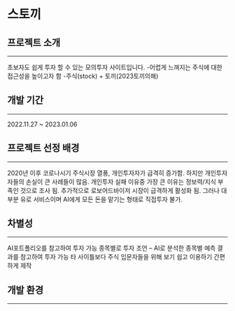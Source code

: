 # 스토끼

## 프로젝트 소개
---
초보자도 쉽게 투자 할 수 있는 모의투자 사이트입니다.
-어렵게 느껴지는 주식에 대한 접근성을 높이고자 함
-주식(stock) + 토끼(2023토끼의해)

## 개발 기간
---
2022.11.27 ~ 2023.01.06

## 프로젝트 선정 배경
---
2020년 이후 코로나시기 주식시장 열풍, 개인투자자가 급격히 증가함.
하지만 개인투자자들의 손실이 큰 사례들이 많음.
개인투자 실패 이유중 가장 큰 이유는 정보력/지식 부족인 것으로 조사 됨.
추가적으로 로보어드바이저 시장이 급격하게 활성화 됨.
그러나 대부분 유로 서비스이며 AI에게 모든 돈을 맡기는 형태로 직접투자 불가.

## 차별성
---
AI포트폴리오를 참고하여 투자 가능
종목별로 투자 조언 – AI로 분석한 종목별 예측 결과를 참고하여 투자 가능
타 사이틀보다 주식 입문자들을 위해 보기 쉽고 이용하기 간편하게 제작

## 개발 환경
---
